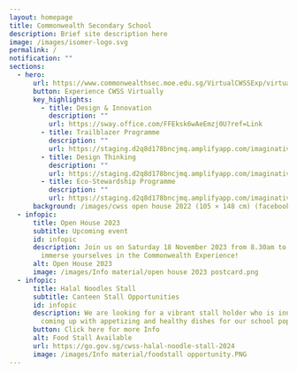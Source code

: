 ```yaml
---
layout: homepage
title: Commonwealth Secondary School
description: Brief site description here
image: /images/isomer-logo.svg
permalink: /
notification: ""
sections:
  - hero:
      url: https://www.commonwealthsec.moe.edu.sg/VirtualCWSSExp/virtual-tour/
      button: Experience CWSS Virtually
      key_highlights:
        - title: Design & Innovation
          description: ""
          url: https://sway.office.com/FFEksk6wAeEmzj0U?ref=Link
        - title: Trailblazer Programme
          description: ""
          url: https://staging.d2q8d178bncjmq.amplifyapp.com/imaginative-trailblazers/the-trailblazer-programme
        - title: Design Thinking
          description: ""
          url: https://staging.d2q8d178bncjmq.amplifyapp.com/imaginative-trailblazers/design-thinking
        - title: Eco-Stewardship Programme
          description: ""
          url: https://staging.d2q8d178bncjmq.amplifyapp.com/imaginative-trailblazers/environmental-education
      background: /images/cwss open house 2022 (105 × 148 cm) (facebook cover) (1).png
  - infopic:
      title: Open House 2023
      subtitle: Upcoming event
      id: infopic
      description: Join us on Saturday 18 November 2023 from 8.30am to 1.30pm to
        immerse yourselves in the Commonwealth Experience!
      alt: Open House 2023
      image: /images/Info material/open house 2023 postcard.png
  - infopic:
      title: Halal Noodles Stall
      subtitle: Canteen Stall Opportunities
      id: infopic
      description: We are looking for a vibrant stall holder who is innovative in
        coming up with appetizing and healthy dishes for our school population.
      button: Click here for more Info
      alt: Food Stall Available
      url: https://go.gov.sg/cwss-halal-noodle-stall-2024
      image: /images/Info material/foodstall opportunity.PNG
---
```

